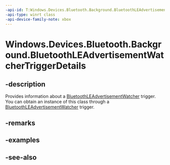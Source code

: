 ```yaml
---
-api-id: T:Windows.Devices.Bluetooth.Background.BluetoothLEAdvertisementWatcherTriggerDetails
-api-type: winrt class
-api-device-family-note: xbox
---
```


<!-- Class syntax.
public class BluetoothLEAdvertisementWatcherTriggerDetails : Windows.Devices.Bluetooth.Background.IBluetoothLEAdvertisementWatcherTriggerDetails
-->

# Windows.Devices.Bluetooth.Background.BluetoothLEAdvertisementWatcherTriggerDetails

## -description
Provides information about a [BluetoothLEAdvertisementWatcher](https://docs.microsoft.com/en-us/uwp/api/windows.devices.bluetooth.background.bluetoothleadvertisementpublishertriggerdetails) trigger. You can obtain an instance of this class through a [BluetoothLEAdvertisementWatcher](https://docs.microsoft.com/en-us/uwp/api/windows.devices.bluetooth.background.bluetoothleadvertisementpublishertriggerdetails) trigger.

## -remarks

## -examples

## -see-also
